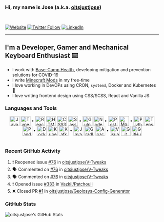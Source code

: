 ### Hi, my name is Jose (a.k.a. [oitsjustjose](https://oitsjustjose.com))

<br />

[![Website](https://img.shields.io/badge/oitsjustjose.com-green?style=for-the-badge)](https://oitsjustjose.com)
[![Twitter Follow](https://img.shields.io/twitter/follow/oitsjustjose?color=1DA1F2&logo=twitter&style=for-the-badge)](https://twitter.com/intent/follow?original_referer=https%3A%2F%2Fgithub.com%2Foitsjustjose&screen_name=oitsjustjose)
[![LinkedIn](https://img.shields.io/badge/LinkedIn-blue?style=for-the-badge&logo=linkedin&labelColor=blue)](https://oitsjustjo.se/u/linkedin)

---

## I'm a Developer, Gamer and Mechanical Keyboard Enthusiast ⌨️

- I work with [Base-Camp Health](https://basecamp-health.com), developing mitigation and prevention solutions for COVID-19
- I write [Minecraft Mods](https://www.curseforge.com/members/oitsjustjose/projects) in my free-time
- I love working in DevOPs using CRON, `systemd`, Docker and Kubernetes 🐳
- I love writing frontend design using CSS/SCSS, React and Vanilla JS

### Languages and Tools

<center>
<div>
<img align="center" alt="JavaScript" width="32px" src="https://simpleicons.org/icons/javascript.svg" />
<img align="center" alt="TypeScript" width="32px" src="https://simpleicons.org/icons/typescript.svg" />
•
<img align="center" alt="React" width="32px" src="https://simpleicons.org/icons/react.svg" />
<img align="center" alt="HTML5" width="32px" src="https://simpleicons.org/icons/html5.svg" />
<img align="center" alt="CSS3" width="32px" src="https://simpleicons.org/icons/css3.svg" />
<img align="center" alt="Sass" width="32px" src="https://simpleicons.org/icons/sass.svg" />
•
<img align="center" alt="Gulp" width="32px" src="https://simpleicons.org/icons/gulp.svg" />
<img align="center" alt="Node.js" width="32px" src="https://simpleicons.org/icons/node-dot-js.svg" />
•
<img align="center" alt="PostgreSQL" width="32px" src="https://simpleicons.org/icons/postgresql.svg" />
<img align="center" alt="MongoDB" width="32px" height="32px" src="https://simpleicons.org/icons/mongodb.svg" />
•
<img align="center" alt="Python" width="32px" src="https://simpleicons.org/icons/python.svg" />
<img align="center" alt="TensorFlow" width="32px" src="https://simpleicons.org/icons/tensorflow.svg" />
<img align="center" alt="Pandas" width="32px" height="32px" src="https://simpleicons.org/icons/pandas.svg" />
•
<img align="center" alt="Docker" width="32px" src="https://simpleicons.org/icons/docker.svg" />
<img align="center" alt="Kubernetes" width="32px" src="https://simpleicons.org/icons/kubernetes.svg" />
<img align="center" alt="Kafka" width="32px" height="32px" src="https://simpleicons.org/icons/apachekafka.svg" />
•
<img align="center" alt="Java" width="32px" src="https://simpleicons.org/icons/java.svg" />
<img align="center" alt="Gradle" width="32px" src="https://simpleicons.org/icons/gradle.svg" />
<img align="center" alt="Apache Ant" width="32px" src="https://simpleicons.org/icons/apacheant.svg" />
•
<img align="center" alt="Visual Studio Code" width="32px" src="https://simpleicons.org/icons/visualstudiocode.svg" />
<img align="center" alt="Git" width="32px" src="https://simpleicons.org/icons/git.svg" />
<img align="center" alt="GitHub" width="32px" src="https://simpleicons.org/icons/github.svg" />
</div>
</center>

<br />

### Recent GitHub Activity

<!--START_SECTION:activity-->
1. ❗️ Reopened issue [#76](https://github.com/oitsjustjose/V-Tweaks/issues/76) in [oitsjustjose/V-Tweaks](https://github.com/oitsjustjose/V-Tweaks)
2. 🗣 Commented on [#76](https://github.com/oitsjustjose/V-Tweaks/issues/76) in [oitsjustjose/V-Tweaks](https://github.com/oitsjustjose/V-Tweaks)
3. 🗣 Commented on [#76](https://github.com/oitsjustjose/V-Tweaks/issues/76) in [oitsjustjose/V-Tweaks](https://github.com/oitsjustjose/V-Tweaks)
4. ❗️ Opened issue [#333](https://github.com/Vazkii/Patchouli/issues/333) in [Vazkii/Patchouli](https://github.com/Vazkii/Patchouli)
5. ❌ Closed PR [#1](https://github.com/oitsjustjose/Geolosys-Config-Generator/pull/1) in [oitsjustjose/Geolosys-Config-Generator](https://github.com/oitsjustjose/Geolosys-Config-Generator)
<!--END_SECTION:activity-->

### GitHub Stats

<img align="center" alt="oitsjustjose's GitHub Stats" src="https://github-readme-stats.codestackr.vercel.app/api?username=oitsjustjose&show_icons=true&hide_border=true&theme=tokyonight&count_private=true" />
